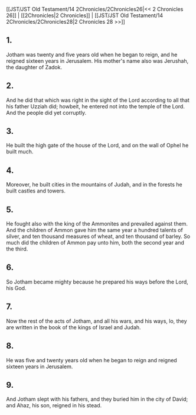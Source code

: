[[JST/JST Old Testament/14 2Chronicles/2Chronicles26|<< 2 Chronicles 26]] | [[2Chronicles|2 Chronicles]] | [[JST/JST Old Testament/14 2Chronicles/2Chronicles28|2 Chronicles 28 >>]]
## 1.
Jotham was twenty and five years old when he began to reign, and he reigned sixteen years in Jerusalem. His mother\'s name also was Jerushah, the daughter of Zadok.
## 2.
And he did that which was right in the sight of the Lord according to all that his father Uzziah did; howbeit, he entered not into the temple of the Lord. And the people did yet corruptly.
## 3.
He built the high gate of the house of the Lord, and on the wall of Ophel he built much.
## 4.
Moreover, he built cities in the mountains of Judah, and in the forests he built castles and towers.
## 5.
He fought also with the king of the Ammonites and prevailed against them. And the children of Ammon gave him the same year a hundred talents of silver, and ten thousand measures of wheat, and ten thousand of barley. So much did the children of Ammon pay unto him, both the second year and the third.
## 6.
So Jotham became mighty because he prepared his ways before the Lord, his God.
## 7.
Now the rest of the acts of Jotham, and all his wars, and his ways, lo, they are written in the book of the kings of Israel and Judah.
## 8.
He was five and twenty years old when he began to reign and reigned sixteen years in Jerusalem.
## 9.
And Jotham slept with his fathers, and they buried him in the city of David; and Ahaz, his son, reigned in his stead.

